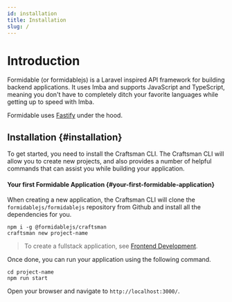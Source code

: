 ```yaml
---
id: installation
title: Installation
slug: /
---
```


# Introduction

Formidable (or formidablejs) is a Laravel inspired API framework for building backend applications. It uses Imba and supports JavaScript and TypeScript, meaning you don't have to completely ditch your favorite languages while getting up to speed with Imba.

Formidable uses [Fastify](https://www.fastify.io/) under the hood.

## Installation {#installation}

To get started, you need to install the Craftsman CLI. The Craftsman CLI will allow you to create new projects, and also provides a number of helpful commands that can assist you while building your application.

#### Your first Formidable Application {#your-first-formidable-application}

When creating a new application, the Craftsman CLI will clone the `formidablejs/formidablejs` repository from Github and install all the dependencies for you.

```
npm i -g @formidablejs/craftsman
craftsman new project-name
```

> To create a fullstack application, see [Frontend Development](frontend#installation--setup).

Once done, you can run your application using the following command.

```
cd project-name
npm run start
```

Open your browser and navigate to `http://localhost:3000/`.
